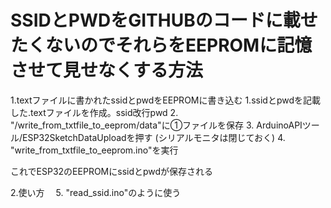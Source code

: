# SSIDとPWDをGITHUBのコードに載せたくないのでそれらをEEPROMに記憶させて見せなくする方法

1.textファイルに書かれたssidとpwdをEEPROMに書き込む
  1.ssidとpwdを記載した.textファイルを作成。ssid改行pwd
  2. "/write_from_txtfile_to_eeprom/data"に①ファイルを保存
  3. ArduinoAPIツール/ESP32SketchDataUploadを押す (シリアルモニタは閉じておく)
  4. "write_from_txtfile_to_eeprom.ino"を実行
  
  これでESP32のEEPROMにssidとpwdが保存される

2.使い方
　5. "read_ssid.ino"のように使う

